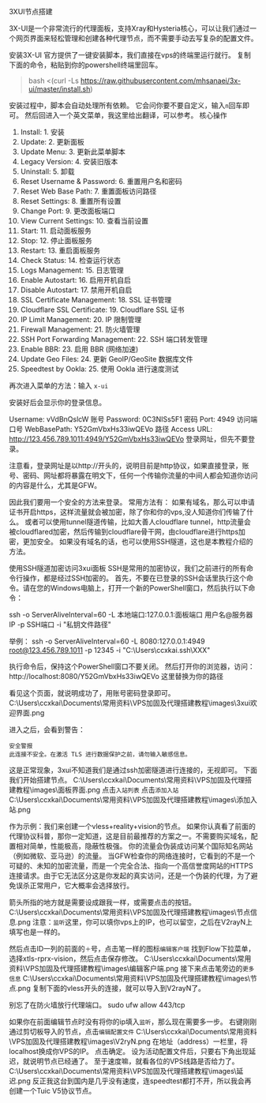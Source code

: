 3XUI节点搭建

3X-UI是一个非常流行的代理面板，支持Xray和Hysteria核心，可以让我们通过一个网页界面来轻松管理和创建各种代理节点，而不需要手动去写复杂的配置文件。

安装3X-UI
官方提供了一键安装脚本，我们直接在vps的终端里运行就行。
复制下面的命令，粘贴到你的powershell终端里回车。
>bash <(curl -Ls https://raw.githubusercontent.com/mhsanaei/3x-ui/master/install.sh)

安装过程中，脚本会自动处理所有依赖。
它会问你要不要自定义，输入`n`回车即可。
然后回进入一个英文菜单，我这里给出翻译，可以参考。
核心操作
1. Install: 1. 安装
2. Update: 2. 更新面板
3. Update Menu: 3. 更新此菜单脚本
4. Legacy Version: 4. 安装旧版本
5. Uninstall: 5. 卸载
6. Reset Username & Password: 6. 重置用户名和密码
7. Reset Web Base Path: 7. 重置面板访问路径
8. Reset Settings: 8. 重置所有设置
9.  Change Port: 9. 更改面板端口
10. View Current Settings: 10. 查看当前设置
11.  Start: 11. 启动面板服务
12. Stop: 12. 停止面板服务
13. Restart: 13. 重启面板服务
14. Check Status: 14. 检查运行状态
15. Logs Management: 15. 日志管理
16.  Enable Autostart: 16. 启用开机自启
17. Disable Autostart: 17. 禁用开机自启
18.  SSL Certificate Management: 18. SSL 证书管理
19. Cloudflare SSL Certificate: 19. Cloudflare SSL 证书
20. IP Limit Management: 20. IP 限制管理
21. Firewall Management: 21. 防火墙管理
22. SSH Port Forwarding Management: 22. SSH 端口转发管理
23.  Enable BBR: 23. 启用 BBR (网络加速)
24. Update Geo Files: 24. 更新 GeoIP/GeoSite 数据库文件
25. Speedtest by Ookla: 25. 使用 Ookla 进行速度测试

再次进入菜单的方法：输入 `x-ui`

安装好后会显示你的登录信息。

Username: vVdBnQslcW 账号
Password: 0C3NISs5F1 密码
Port: 4949           访问端口号 
WebBasePath: Y52GmVbxHs33iwQEVo          路径
Access URL: http://123.456.789.1011:4949/Y52GmVbxHs33iwQEVo    登录网址，但先不要登录。

注意看，登录网址是以http://开头的，说明目前是http协议，如果直接登录，账号、密码、网址都将暴露在明文下，任何一个传输你流量的中间人都会知道你访问的内容是什么，尤其是GFW。

因此我们要用一个安全的方法来登录。
常用方法有：
如果有域名，那么可以申请证书开启https，这样流量就会被加密，除了你和你的vps,没人知道你们传输了什么。
或者可以使用tunnel隧道传输，比如大善人cloudflare tunnel，http流量会被cloudflared加密，然后传输到cloudflare骨干网，由cloudflare进行https加密，更加安全。
如果没有域名的话，也可以使用SSH隧道，这也是本教程介绍的方法。

使用SSH隧道加密访问3xui面板
SSH是常用的加密协议，我们之前进行的所有命令行操作，都是经过SSH加密的。
首先，不要在已登录的SSH会话里执行这个命令。请在您的Windows电脑上，打开一个新的PowerShell窗口，然后执行以下命令：

ssh -o ServerAliveInterval=60 -L 本地端口:127.0.0.1:面板端口 用户名@服务器IP -p SSH端口 -i "私钥文件路径"

举例：
ssh -o ServerAliveInterval=60 -L 8080:127.0.0.1:4949 root@123.456.789.1011 -p 12345 -i "C:\Users\ccxkai\.ssh\XXX"

执行命令后，保持这个PowerShell窗口不要关闭。
然后打开你的浏览器，访问：
http://localhost:8080/Y52GmVbxHs33iwQEVo     这里替换为你的路径

看见这个页面，就说明成功了，用账号密码登录即可。
C:\Users\ccxkai\Documents\常用资料\VPS加固及代理搭建教程\images\3xui欢迎界面.png

进入之后，会看到警告：
```
安全警报
此连接不安全。在激活 TLS 进行数据保护之前，请勿输入敏感信息。
```
这是正常现象，3xui不知道我们是通过ssh加密隧道进行连接的，无视即可。
下面我们开始搭建节点。
C:\Users\ccxkai\Documents\常用资料\VPS加固及代理搭建教程\images\面板界面.png
点击`入站列表`
点击`添加入站`
C:\Users\ccxkai\Documents\常用资料\VPS加固及代理搭建教程\images\添加入站.png

作为示例：我们来创建一个vless+reality+vision的节点。
如果你认真看了前面的代理协议科普，那你一定知道，这是目前最推荐的方案之一。不需要购买域名，配置相对简单，性能极高，隐蔽性极强。
你的流量会伪装成访问某个国际知名网站（例如微软、亚马逊）的流量。
当GFW检查你的网络连接时，它看到的不是一个可疑的、未知的加密流量，而是一个完全合法、指向一个高信誉度网站的HTTPS连接请求。由于它无法区分这是你发起的真实访问，还是一个伪装的代理，为了避免误杀正常用户，它大概率会选择放行。

箭头所指的地方就是需要设成跟我一样，或需要点击的按钮。
C:\Users\ccxkai\Documents\常用资料\VPS加固及代理搭建教程\images\节点信息.png
注意：`监听`这里，你可以填你vps上的IP，也可以留空，之后在V2rayN上填写也是一样的。

然后点击ID一列的前面的`＋`号，点击笔一样的图标`编辑客户端`
找到Flow下拉菜单，选择xtls-rprx-vision，然后点击保存修改。
C:\Users\ccxkai\Documents\常用资料\VPS加固及代理搭建教程\images\编辑客户端.png
接下来点击笔旁边的`更多信息`
C:\Users\ccxkai\Documents\常用资料\VPS加固及代理搭建教程\images\节点.png
复制下面的vless开头的连接，就可以导入到V2rayN了。

别忘了在防火墙放行代理端口。
sudo ufw allow 443/tcp

如果你在前面编辑节点时没有将你的ip填入`监听`，那么现在需要多一步。
右键刚刚通过剪切板导入的节点，点击`编辑配置文件`
C:\Users\ccxkai\Documents\常用资料\VPS加固及代理搭建教程\images\V2ryN.png
在地址（address）一栏里，将localhost换成你VPS的IP。
点击确定。
设为活动配置文件后，只要右下角出现延迟，就说明节点已经通了。
至于速度嘛，就看各位的VPS线路是否给力了。
C:\Users\ccxkai\Documents\常用资料\VPS加固及代理搭建教程\images\延迟.png
反正我这台到国内是几乎没有速度，连speedtest都打不开，所以我会再创建一个Tuic V5协议节点。